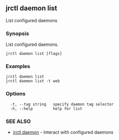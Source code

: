 ## jrctl daemon list

List configured daemons

### Synopsis

List configured daemons.

```
jrctl daemon list [flags]
```

### Examples

```
jrctl daemon list
jrctl daemon list -t web
```

### Options

```
  -t, --tag string   specify daemon tag selector
  -h, --help         help for list
```

### SEE ALSO

* [jrctl daemon](jrctl_daemon.md)	 - Interact with configured daemons


